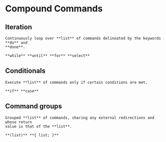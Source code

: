 # Compound Commands

## Iteration

	Continuously loop over **list** of commands delineated by the keywords **do** and 
	**done**.

	**while** **until** **for** **select**

## Conditionals

	Execute **list** of commands only if certain conditions are met.

	**if** **case**

## Command groups

	Grouped **list** of commands, sharing any external redirections and whose return
	value is that of the **list**.

	**(list)** **{ list; }**
